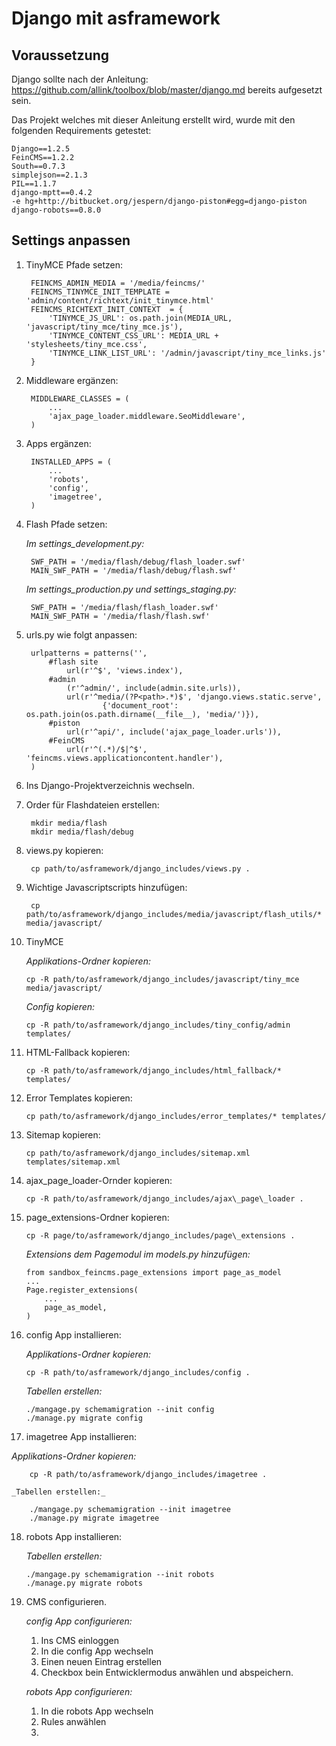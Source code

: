 Django mit asframework
======================
                  
Voraussetzung
------------
Django sollte nach der Anleitung: 
https://github.com/allink/toolbox/blob/master/django.md
bereits aufgesetzt sein.     

Das Projekt welches mit dieser Anleitung erstellt wird, wurde mit den folgenden Requirements getestet: 
                                                                  
    Django==1.2.5
    FeinCMS==1.2.2
    South==0.7.3
    simplejson==2.1.3
    PIL==1.1.7
    django-mptt==0.4.2     
    -e hg+http://bitbucket.org/jespern/django-piston#egg=django-piston   
    django-robots==0.8.0

                        
Settings anpassen
-----------------
1. TinyMCE Pfade setzen:

        FEINCMS_ADMIN_MEDIA = '/media/feincms/'  
        FEINCMS_TINYMCE_INIT_TEMPLATE = 'admin/content/richtext/init_tinymce.html'  
        FEINCMS_RICHTEXT_INIT_CONTEXT  = {
            'TINYMCE_JS_URL': os.path.join(MEDIA_URL, 'javascript/tiny_mce/tiny_mce.js'),  
            'TINYMCE_CONTENT_CSS_URL': MEDIA_URL + 'stylesheets/tiny_mce.css',
            'TINYMCE_LINK_LIST_URL': '/admin/javascript/tiny_mce_links.js'
        }       
        
2. Middleware ergänzen:        

        MIDDLEWARE_CLASSES = (
            ...
            'ajax_page_loader.middleware.SeoMiddleware', 
        ) 
3. Apps ergänzen:

        INSTALLED_APPS = (
            ...
            'robots',   
            'config',      
            'imagetree',    
        )
4. Flash Pfade setzen:

    _Im settings\_development.py:_

        SWF_PATH = '/media/flash/debug/flash_loader.swf'
        MAIN_SWF_PATH = '/media/flash/debug/flash.swf'   

    _Im settings\_production.py und settings\_staging.py:_

        SWF_PATH = '/media/flash/flash_loader.swf'
        MAIN_SWF_PATH = '/media/flash/flash.swf' 

5. urls.py wie folgt anpassen:

        urlpatterns = patterns('',
            #flash site
                url(r'^$', 'views.index'),
            #admin
                (r'^admin/', include(admin.site.urls)),
                url(r'^media/(?P<path>.*)$', 'django.views.static.serve',
                        {'document_root': os.path.join(os.path.dirname(__file__), 'media/')}),
            #piston 
                url(r'^api/', include('ajax_page_loader.urls')),  
            #FeinCMS
                url(r'^(.*)/$|^$', 'feincms.views.applicationcontent.handler'),   
        ) 
        
6. Ins Django-Projektverzeichnis wechseln.  

7. Order für Flashdateien erstellen:

        mkdir media/flash
        mkdir media/flash/debug

8. views.py kopieren:
    
        cp path/to/asframework/django_includes/views.py .         

9. Wichtige Javascriptscripts hinzufügen:

        cp path/to/asframework/django_includes/media/javascript/flash_utils/* media/javascript/

10. TinyMCE
        
    _Applikations-Ordner kopieren:_

        cp -R path/to/asframework/django_includes/javascript/tiny_mce media/javascript/

    _Config kopieren:_  
    
        cp -R path/to/asframework/django_includes/tiny_config/admin templates/
        
11. HTML-Fallback kopieren:

        cp -R path/to/asframework/django_includes/html_fallback/* templates/
        
12. Error Templates kopieren:

        cp path/to/asframework/django_includes/error_templates/* templates/
        
13. Sitemap kopieren:

        cp path/to/asframework/django_includes/sitemap.xml templates/sitemap.xml
        
14. ajax\_page\_loader-Ornder kopieren:

        cp -R path/to/asframework/django_includes/ajax\_page\_loader .
        
15. page\_extensions-Ordner kopieren:

        cp -R page/to/asframework/django_includes/page\_extensions .
        
    _Extensions dem Pagemodul im models.py hinzufügen:_
        
        from sandbox_feincms.page_extensions import page_as_model 
        ...
        Page.register_extensions(
            ...
            page_as_model,
        )
                      
16. config App installieren:

    _Applikations-Ordner kopieren:_
    
        cp -R path/to/asframework/django_includes/config .

    _Tabellen erstellen:_  
    
        ./mangage.py schemamigration --init config
        ./manage.py migrate config

17. imagetree App installieren:
                                                                                    
   _Applikations-Ordner kopieren:_

        cp -R path/to/asframework/django_includes/imagetree .

    _Tabellen erstellen:_  
    
        ./mangage.py schemamigration --init imagetree
        ./manage.py migrate imagetree
        
18. robots App installieren:

    _Tabellen erstellen:_  

        ./mangage.py schemamigration --init robots
        ./manage.py migrate robots  

19. CMS configurieren.
       
    _config App configurieren:_
    1. Ins CMS einloggen
    2. In die config App wechseln
    3. Einen neuen Eintrag erstellen 
    4. Checkbox bein Entwicklermodus anwählen und abspeichern.
    
    _robots App configurieren:_
    1. In die robots App wechseln
    2. Rules anwählen
    3.  
